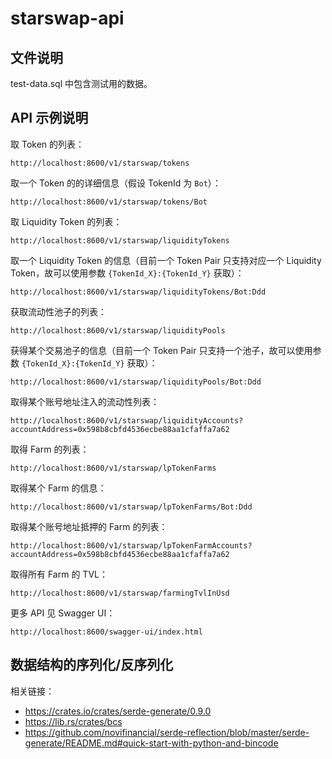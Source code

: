 # starswap-api

## 文件说明

test-data.sql 中包含测试用的数据。


## API 示例说明

取 Token 的列表：

```
http://localhost:8600/v1/starswap/tokens
```

取一个 Token 的的详细信息（假设 TokenId 为 `Bot`）：

```
http://localhost:8600/v1/starswap/tokens/Bot
```

取 Liquidity Token 的列表：

```
http://localhost:8600/v1/starswap/liquidityTokens
```

取一个 Liquidity Token 的信息（目前一个 Token Pair 只支持对应一个 Liquidity Token，故可以使用参数 `{TokenId_X}:{TokenId_Y}` 获取）：

```
http://localhost:8600/v1/starswap/liquidityTokens/Bot:Ddd
```

获取流动性池子的列表：

```
http://localhost:8600/v1/starswap/liquidityPools
```

获得某个交易池子的信息（目前一个 Token Pair 只支持一个池子，故可以使用参数 `{TokenId_X}:{TokenId_Y}` 获取）：

```
http://localhost:8600/v1/starswap/liquidityPools/Bot:Ddd
```

取得某个账号地址注入的流动性列表：

```
http://localhost:8600/v1/starswap/liquidityAccounts?accountAddress=0x598b8cbfd4536ecbe88aa1cfaffa7a62
```

取得 Farm 的列表：

```
http://localhost:8600/v1/starswap/lpTokenFarms
```

取得某个 Farm 的信息：

```
http://localhost:8600/v1/starswap/lpTokenFarms/Bot:Ddd
```

取得某个账号地址抵押的 Farm 的列表：

```
http://localhost:8600/v1/starswap/lpTokenFarmAccounts?accountAddress=0x598b8cbfd4536ecbe88aa1cfaffa7a62
```

取得所有 Farm 的 TVL：

```
http://localhost:8600/v1/starswap/farmingTvlInUsd
```

更多 API 见 Swagger UI：

```
http://localhost:8600/swagger-ui/index.html
```

## 数据结构的序列化/反序列化

相关链接：

* https://crates.io/crates/serde-generate/0.9.0
* https://lib.rs/crates/bcs
* https://github.com/novifinancial/serde-reflection/blob/master/serde-generate/README.md#quick-start-with-python-and-bincode


